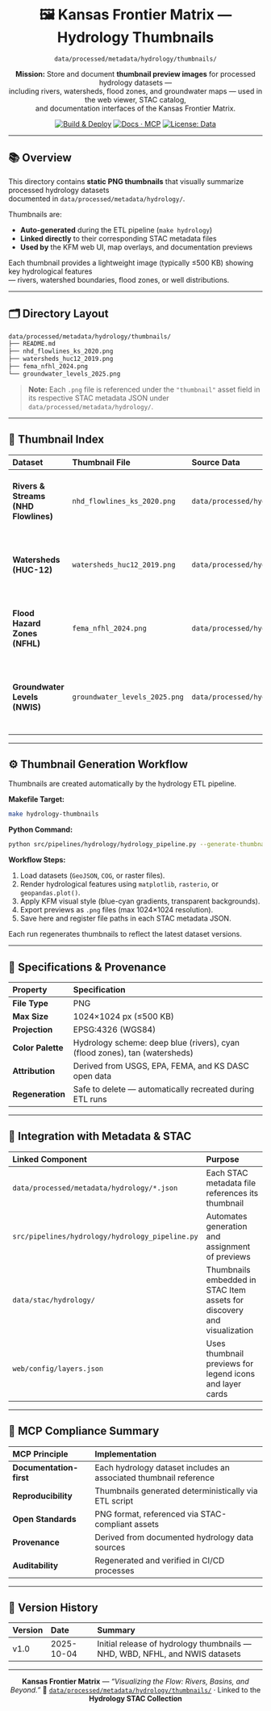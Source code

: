 <div align="center">

# 🖼️ Kansas Frontier Matrix — Hydrology Thumbnails  
`data/processed/metadata/hydrology/thumbnails/`

**Mission:** Store and document **thumbnail preview images** for processed hydrology datasets —  
including rivers, watersheds, flood zones, and groundwater maps — used in the web viewer, STAC catalog,  
and documentation interfaces of the Kansas Frontier Matrix.

[![Build & Deploy](https://github.com/bartytime4life/Kansas-Frontier-Matrix/actions/workflows/site.yml/badge.svg)](../../../../.github/workflows/site.yml)
[![Docs · MCP](https://img.shields.io/badge/Docs-MCP-blue)](../../../../docs/)
[![License: Data](https://img.shields.io/badge/License-CC--BY%204.0-green)](../../../../LICENSE)

</div>

---

## 📚 Overview

This directory contains **static PNG thumbnails** that visually summarize processed hydrology datasets  
documented in `data/processed/metadata/hydrology/`.

Thumbnails are:
- **Auto-generated** during the ETL pipeline (`make hydrology`)  
- **Linked directly** to their corresponding STAC metadata files  
- **Used by** the KFM web UI, map overlays, and documentation previews  

Each thumbnail provides a lightweight image (typically ≤500 KB) showing key hydrological features  
— rivers, watershed boundaries, flood zones, or well distributions.

---

## 🗂️ Directory Layout

```bash
data/processed/metadata/hydrology/thumbnails/
├── README.md
├── nhd_flowlines_ks_2020.png
├── watersheds_huc12_2019.png
├── fema_nfhl_2024.png
└── groundwater_levels_2025.png
````

> **Note:** Each `.png` file is referenced under the `"thumbnail"` asset field
> in its respective STAC metadata JSON under `data/processed/metadata/hydrology/`.

---

## 🌊 Thumbnail Index

| Dataset                              | Thumbnail File                | Source Data                                              | Description                                                  |
| :----------------------------------- | :---------------------------- | :------------------------------------------------------- | :----------------------------------------------------------- |
| **Rivers & Streams (NHD Flowlines)** | `nhd_flowlines_ks_2020.png`   | `data/processed/hydrology/nhd_flowlines_ks.geojson`      | Map visualization of Kansas’s river and stream network.      |
| **Watersheds (HUC-12)**              | `watersheds_huc12_2019.png`   | `data/processed/hydrology/watersheds_huc12_ks.geojson`   | Polygon overlay showing hydrologic unit boundaries.          |
| **Flood Hazard Zones (NFHL)**        | `fema_nfhl_2024.png`          | `data/processed/hydrology/fema_nfhl_ks.geojson`          | Floodplain and hazard zone visualization from FEMA data.     |
| **Groundwater Levels (NWIS)**        | `groundwater_levels_2025.png` | `data/processed/hydrology/groundwater_levels_ks.geojson` | Spatial distribution of monitoring wells and depth contours. |

---

## ⚙️ Thumbnail Generation Workflow

Thumbnails are created automatically by the hydrology ETL pipeline.

**Makefile Target:**

```bash
make hydrology-thumbnails
```

**Python Command:**

```bash
python src/pipelines/hydrology/hydrology_pipeline.py --generate-thumbnails
```

**Workflow Steps:**

1. Load datasets (`GeoJSON`, `COG`, or raster files).
2. Render hydrological features using `matplotlib`, `rasterio`, or `geopandas.plot()`.
3. Apply KFM visual style (blue-cyan gradients, transparent backgrounds).
4. Export previews as `.png` files (max 1024×1024 resolution).
5. Save here and register file paths in each STAC metadata JSON.

Each run regenerates thumbnails to reflect the latest dataset versions.

---

## 🧮 Specifications & Provenance

| Property          | Specification                                                              |
| :---------------- | :------------------------------------------------------------------------- |
| **File Type**     | PNG                                                                        |
| **Max Size**      | 1024×1024 px (≤500 KB)                                                     |
| **Projection**    | EPSG:4326 (WGS84)                                                          |
| **Color Palette** | Hydrology scheme: deep blue (rivers), cyan (flood zones), tan (watersheds) |
| **Attribution**   | Derived from USGS, EPA, FEMA, and KS DASC open data                        |
| **Regeneration**  | Safe to delete — automatically recreated during ETL runs                   |

---

## 🧩 Integration with Metadata & STAC

| Linked Component                                | Purpose                                                                 |
| :---------------------------------------------- | :---------------------------------------------------------------------- |
| `data/processed/metadata/hydrology/*.json`      | Each STAC metadata file references its thumbnail                        |
| `src/pipelines/hydrology/hydrology_pipeline.py` | Automates generation and assignment of previews                         |
| `data/stac/hydrology/`                          | Thumbnails embedded in STAC Item assets for discovery and visualization |
| `web/config/layers.json`                        | Uses thumbnail previews for legend icons and layer cards                |

---

## 🧠 MCP Compliance Summary

| MCP Principle           | Implementation                                                    |
| :---------------------- | :---------------------------------------------------------------- |
| **Documentation-first** | Each hydrology dataset includes an associated thumbnail reference |
| **Reproducibility**     | Thumbnails generated deterministically via ETL script             |
| **Open Standards**      | PNG format, referenced via STAC-compliant assets                  |
| **Provenance**          | Derived from documented hydrology data sources                    |
| **Auditability**        | Regenerated and verified in CI/CD processes                       |

---

## 📅 Version History

| Version | Date       | Summary                                                                     |
| :------ | :--------- | :-------------------------------------------------------------------------- |
| v1.0    | 2025-10-04 | Initial release of hydrology thumbnails — NHD, WBD, NFHL, and NWIS datasets |

---

<div align="center">

**Kansas Frontier Matrix** — *“Visualizing the Flow: Rivers, Basins, and Beyond.”*
📍 [`data/processed/metadata/hydrology/thumbnails/`](.) · Linked to the **Hydrology STAC Collection**

</div>
